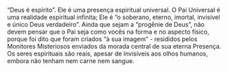 ﻿“Deus é espírito”. Ele é uma presença espiritual universal. O Pai Universal é uma realidade espiritual infinita; Ele é “o soberano, eterno, imortal, invisível e único Deus verdadeiro”. Ainda que sejam a “progênie de Deus”, não devem pensar que o Pai seja como vocês na forma e no aspecto físico, porque foi dito que foram criados “à sua imagem” - resididos pelos Monitores Misteriosos enviados da morada central de sua eterna Presença. Os seres espirituais são reais, apesar de invisíveis aos olhos humanos, embora não tenham nem carne nem sangue.